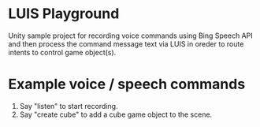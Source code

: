 # LUIS Playground

Unity sample project for recording voice commands using Bing Speech API and then process the command message text via LUIS in oreder to route intents to control game object(s).

# Example voice / speech commands
1. Say "listen" to start recording.
2. Say "create cube" to add a cube game object to the scene.
